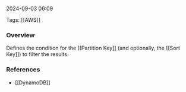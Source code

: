 
2024-09-03 06:09

Tags: [[AWS]]

### Overview
Defines the condition for the [[Partition Key]] (and optionally, the [[Sort Key]]) to filter the results.

### References
- [[DynamoDB]]

